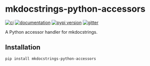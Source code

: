 # mkdocstrings-python-accessors

[![ci](https://github.com/climate-resource/mkdocstrings-python-accessors/workflows/ci/badge.svg)](https://github.com/climate-resource/mkdocstrings-python-accessors/actions?query=workflow%3Aci)
[![documentation](https://img.shields.io/badge/docs-mkdocs-708FCC.svg?style=flat)](https://climate-resource.github.io/mkdocstrings-python-accessors/)
[![pypi version](https://img.shields.io/pypi/v/mkdocstrings-python-accessors.svg)](https://pypi.org/project/mkdocstrings-python-accessors/)
[![gitter](https://badges.gitter.im/join%20chat.svg)](https://app.gitter.im/#/room/#mkdocstrings-python-accessors:gitter.im)

A Python accessor handler for mkdocstrings.

## Installation

```bash
pip install mkdocstrings-python-accessors
```
